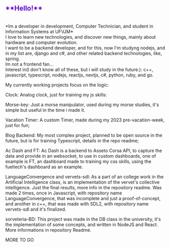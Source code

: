 <h2 style = color:#6600cc>**Hello!**</h2><br>
*Im a developer in development, Computer Technician, and student in Information Systems at UFVJM* <br>
I love to learn new technologies, and discover new things,  mainly about hardware and computer evolution.<br>
I want to be a backend developer, and for this, now I'm studyng nodejs, and in my list are, django and c#, and other related backend technologies, like, spring.<br>
 Im not a frontend fan...<br>
Interest in(I don't know all of these, but i will study in the future.):
c++, javascript, typescript, nodejs, reactjs, nextjs, c#, python, ruby, and go. 

My currently working projects focus on the logic: 

Clock: 
Analog clock, just for training my js skills:

Morse-key:
Just a morse manipulator, used during my morse studies, it's simple but useful in the time i made it.

Vacation Timer:
A custom Timer, made during my 2023 pre-vacation-week, just for fun;

Blog Backend:
My most complex project, planned to be open source in the future, but is for training Typescript, details in the repo readme;

Ac Dash and FT: 
Ac Dash is a backend to Asseto Corsa API, to capture the data and provide in an websocket, to use in custom dashboards, one of example is FT, an dashboard made to training my css skills, using the fueltech's dashboard as an example.

LanguageConvergence and vervets-sdl: As a part of an college work in the Artificial Intelligence class, is an implementation of the vervet's collective intelligence. Just the final results, more info in the repository readme. Was made 2 times, once in Javascript, with repository name LanguageConvergence, that was incomplete and just a proof-of-concept, and another in c++, that was made with SDL2, with repository name vervets-sdl and it's finalized.  

sorveteria-BD:
This project was made in the DB class in the university, it's the implementation of some concepts, and written in NodeJS and React. More informations in repository Readme.

MORE TO GO



